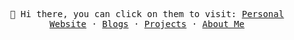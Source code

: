 <p align="center">
  <samp>
    <span>👋 Hi there, you can click on them to visit: </span>
    <a href="https://kaivanwong.me">Personal Website</a> ·
    <a href="https://kaivanwong.me/blog/">Blogs</a> ·
    <a href="https://kaivanwong.me/projects/">Projects</a> ·
    <a href="https://kaivanwong.me/about/">About Me</a>
  </samp>
</p>
